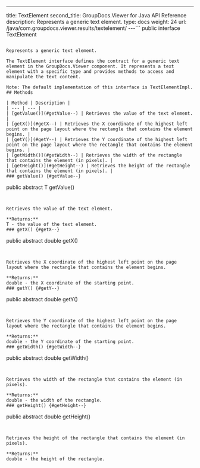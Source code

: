 ---
title: TextElement
second_title: GroupDocs.Viewer for Java API Reference
description: Represents a generic text element.
type: docs
weight: 24
url: /java/com.groupdocs.viewer.results/textelement/
---```
public interface TextElement<T>
```

Represents a generic text element.

The TextElement interface defines the contract for a generic text element in the GroupDocs.Viewer component. It represents a text element with a specific type and provides methods to access and manipulate the text content.

Note: The default implementation of this interface is TextElementImpl.
## Methods

| Method | Description |
| --- | --- |
| [getValue()](#getValue--) | Retrieves the value of the text element. |
| [getX()](#getX--) | Retrieves the X coordinate of the highest left point on the page layout where the rectangle that contains the element begins. |
| [getY()](#getY--) | Retrieves the Y coordinate of the highest left point on the page layout where the rectangle that contains the element begins. |
| [getWidth()](#getWidth--) | Retrieves the width of the rectangle that contains the element (in pixels). |
| [getHeight()](#getHeight--) | Retrieves the height of the rectangle that contains the element (in pixels). |
### getValue() {#getValue--}
```
public abstract T getValue()
```


Retrieves the value of the text element.

**Returns:**
T - the value of the text element.
### getX() {#getX--}
```
public abstract double getX()
```


Retrieves the X coordinate of the highest left point on the page layout where the rectangle that contains the element begins.

**Returns:**
double - the X coordinate of the starting point.
### getY() {#getY--}
```
public abstract double getY()
```


Retrieves the Y coordinate of the highest left point on the page layout where the rectangle that contains the element begins.

**Returns:**
double - the Y coordinate of the starting point.
### getWidth() {#getWidth--}
```
public abstract double getWidth()
```


Retrieves the width of the rectangle that contains the element (in pixels).

**Returns:**
double - the width of the rectangle.
### getHeight() {#getHeight--}
```
public abstract double getHeight()
```


Retrieves the height of the rectangle that contains the element (in pixels).

**Returns:**
double - the height of the rectangle.
